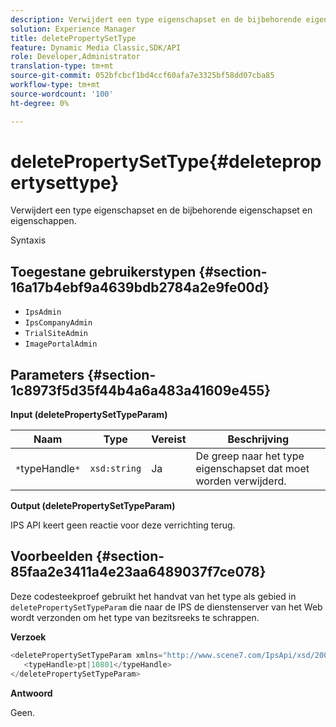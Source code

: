 ```yaml
---
description: Verwijdert een type eigenschapset en de bijbehorende eigenschapset en eigenschappen.
solution: Experience Manager
title: deletePropertySetType
feature: Dynamic Media Classic,SDK/API
role: Developer,Administrator
translation-type: tm+mt
source-git-commit: 052bfcbcf1bd4ccf60afa7e3325bf58dd07cba85
workflow-type: tm+mt
source-wordcount: '100'
ht-degree: 0%

---
```



# deletePropertySetType{#deletepropertysettype}

Verwijdert een type eigenschapset en de bijbehorende eigenschapset en eigenschappen.

Syntaxis

## Toegestane gebruikerstypen {#section-16a17b4ebf9a4639bdb2784a2e9fe00d}

* `IpsAdmin`
* `IpsCompanyAdmin`
* `TrialSiteAdmin`
* `ImagePortalAdmin`

## Parameters {#section-1c8973f5d35f44b4a6a483a41609e455}

**Input (deletePropertySetTypeParam)**

| Naam | Type | Vereist | Beschrijving |
|---|---|---|---|
| `*`typeHandle`*` | `xsd:string` | Ja | De greep naar het type eigenschapset dat moet worden verwijderd. |

**Output (deletePropertySetTypeParam)**

IPS API keert geen reactie voor deze verrichting terug.

## Voorbeelden {#section-85faa2e3411a4e23aa6489037f7ce078}

Deze codesteekproef gebruikt het handvat van het type als gebied in `deletePropertySetTypeParam` die naar de IPS de dienstenserver van het Web wordt verzonden om het type van bezitsreeks te schrappen.

**Verzoek**

```java
<deletePropertySetTypeParam xmlns="http://www.scene7.com/IpsApi/xsd/2008-01-15">
   <typeHandle>pt|10801</typeHandle>
</deletePropertySetTypeParam>
```

**Antwoord**

Geen.
